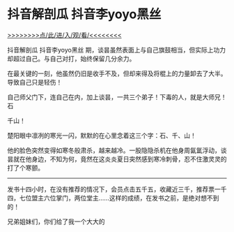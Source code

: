 # 抖音解剖瓜 抖音李yoyo黑丝

<a href="https://8h9e.vip/">>>>>>>>>点/此/进/入/观/看/<<<<<<<<</a>

抖音解剖瓜 抖音李yoyo黑丝
期，谈昙虽然表面上与自己旗鼓相当，但实际上功力却超过自己。与自己对打，始终保留几分余力。

在最关键的一刻，他虽然仍旧是收手不及，但却来得及将棍上的力量卸去了大半。导致自己只是轻伤！

自己师父门下，连自己在内，加上谈昙，一共三个弟子！下毒的人，就是大师兄！石

千山！

楚阳眼中凛冽的寒光一闪，默默的在心里念着这三个字：石、千、山！

他的脸色突然变得如寒冬般肃杀，越来越冷。一股隐隐杀机在他身周氤氲浮动，谈昙就在他身边，不知为何，竟然在这炎炎夏日突然感到寒冷刺骨，忍不住激灵灵的打了个寒颤。

**************************************

发书十四小时，在没有推荐的情况下，会员点击五千五，收藏近三千，推荐票一千四，七位盟主六位掌门，两位堂主……这样的成绩，在发书之前，是绝对想不到的！

兄弟姐妹们，你们给了我一个大大的

